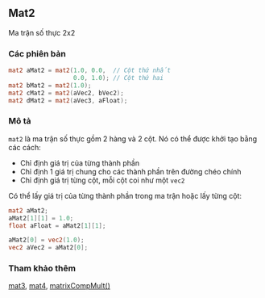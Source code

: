 ## Mat2
Ma trận số thực 2x2

### Các phiên bản
```glsl
mat2 aMat2 = mat2(1.0, 0.0,  // Cột thứ nhất
                  0.0, 1.0); // Cột thứ hai
mat2 bMat2 = mat2(1.0);
mat2 cMat2 = mat2(aVec2, bVec2);
mat2 dMat2 = mat2(aVec3, aFloat);
```

### Mô tả
```mat2``` là ma trận số thực gồm 2 hàng và 2 cột. Nó có thể được khởi tạo bằng các cách:

- Chỉ định giá trị của từng thành phần
- Chỉ định 1 giá trị chung cho các thành phần trên đường chéo chính
- Chỉ định giá trị từng cột, mỗi cột coi như một ```vec2```

Có thể lấy giá trị của từng thành phần trong ma trận hoặc lấy từng cột:

```glsl
mat2 aMat2;
aMat2[1][1] = 1.0;
float aFloat = aMat2[1][1];

aMat2[0] = vec2(1.0);
vec2 aVec2 = aMat2[0];
```

### Tham khảo thêm
[mat3](/glossary/?lan=vi&search=mat3), [mat4](/glossary/?lan=vi&search=mat4), [matrixCompMult()](/glossary/?lan=vi&search=matrixCompMult)
